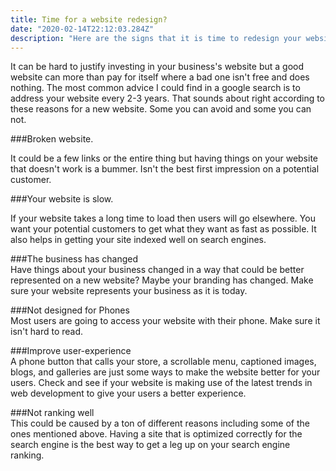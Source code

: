 ```yaml
---
title: Time for a website redesign?
date: "2020-02-14T22:12:03.284Z"
description: "Here are the signs that it is time to redesign your website. "
---
```


It can be hard to justify investing in your business's website but a good website can more than pay for itself where a bad one isn't free and does nothing. 
The most common advice I could find in a google search is to address your website every 2-3 years.  That sounds about right according to these reasons for a new website. Some you can avoid and some you can not.

###Broken website.	

It could be a few links or the entire thing but having things on your website that doesn't work is a bummer. Isn't the best first impression on a potential customer. 

###Your website is slow. 			

If your website takes a long time to load then users will go elsewhere. You want your potential customers to get what they want as fast as possible. It also helps in getting your site indexed well on search engines. 

###The business has changed 										
Have things about your business changed in a way that could be better represented on a new website? Maybe your branding has changed. Make sure your website represents your business as it is today.

###Not designed for Phones									 
Most users are going to access your website with their phone. Make sure it isn't hard to read.  

###Improve user-experience 										
A phone button that calls your store, a scrollable menu, captioned images, blogs, and galleries are just some ways to make the website better for your users. Check and see if your website is making use of the latest trends in web development to give your users a better experience.

###Not ranking well																	
This could be caused by a ton of different reasons including some of the ones mentioned above. Having a site that is optimized correctly for the search engine is the best way to get a leg up on your search engine ranking. 

